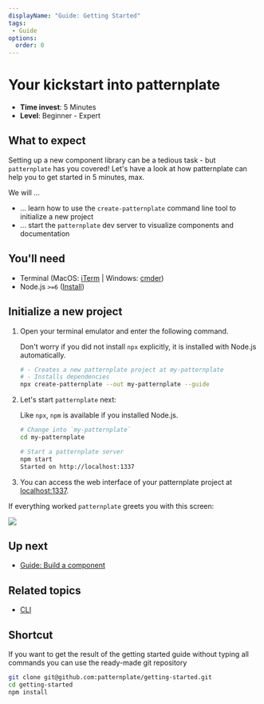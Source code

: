 ```yaml
---
displayName: "Guide: Getting Started"
tags: 
 - Guide
options:
  order: 0
---
```


# Your kickstart into patternplate

* **Time invest**: 5 Minutes
* **Level**: Beginner - Expert

## What to expect

Setting up a new component library can be a tedious task - but `patternplate` has you covered!
Let's have a look at how patternplate can help you to get started in 5 minutes, max.

We will …

* … learn how to use the `create-patternplate` command line tool to initialize a new project
* … start the `patternplate` dev server to visualize components and documentation

## You'll need

* Terminal (MacOS: [iTerm](https://www.iterm2.com/) | Windows: [cmder](http://cmder.net/))
* Node.js `>=6` ([Install](https://nodejs.org/en/))

## Initialize a new project

1. Open your terminal emulator and enter the following command.

   Don't worry if you did not install `npx` explicitly, it is installed with Node.js automatically.

   ```bash
   # - Creates a new patternplate project at my-patternplate
   # - Installs dependencies
   npx create-patternplate --out my-patternplate --guide
   ```

2. Let's start `patternplate` next:

   Like `npx`, `npm` is available if you installed Node.js.

   ```bash
   # Change into `my-patternplate`
   cd my-patternplate
   
   # Start a patternplate server
   npm start
   Started on http://localhost:1337
   ```

3. You can access the web interface of your patternplate project at [localhost:1337](http://localhost:1337/pattern/hello-world?guides-enabled=true).

  If everything worked `patternplate` greets you with this screen:

  ![](https://patternplate.github.io/media/images/screenshot-hello-world.png)


## Up next

* [Guide: Build a component](./doc/docs/guides/add-component?guides-enabled=true)

## Related topics

* [CLI](./doc/docs/reference/cli?reference-enabled=true)

## Shortcut

If you want to get the result of the getting started guide without 
typing all commands you can use the ready-made git repository

```bash
git clone git@github.com:patternplate/getting-started.git
cd getting-started
npm install
```
